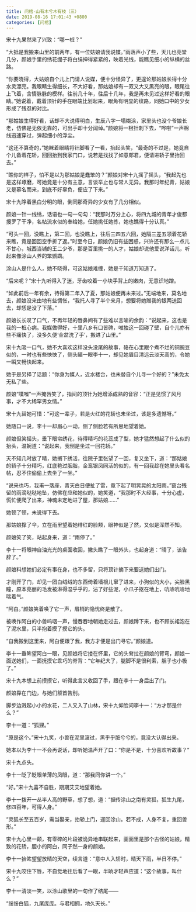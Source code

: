 ```yaml
---
title: 问棺-山有木兮木有枝（三）
date: 2019-08-16 17:01:43 +0800
categories: [问棺]
---
```


宋十九果然来了兴致：“哪一桩？”

“大抵是我搬来山里的前两年，有一位姑娘请我说媒。”雨落声小了些，天儿也亮堂几分，颜娘手里的绣花绷子将白绢抻得紧紧的，映着光线，能瞧见细小的纵横的丝路。

“你要晓得，大姑娘自个儿上门请人说媒，便十分怪异了，更遑论那姑娘长得十分水灵漂亮。我眼睛生得细长，不大好看，那姑娘却有一双又大又黑亮的眼，眼尾往上飞着，含情脉脉的模样。往前几十年，往后十几年，我是再未见过这样好看的眼睛。”她说着，戴着顶针的手在眼端比划起来，眼角有明显的纹路，同她口中的少女形成了残忍的对比。

“那姑娘生得好看，话却不大说得明白，生辰八字一塌糊涂，家里头也没个爷娘长老，仿佛是无依无靠的，可出手却十分阔绰。”颜娘将一根针刺下去，“哗啦”一声棉线迅速穿过，弹起细小的浮尘。

“这还不算奇的，”她眯着眼睛将针脚看了一看，抬起头笑，“最奇的不过是，她竟自个儿备着花轿，回回抬到我家门口，说若是找找了如意郎君，便请进轿子里抬回去。”

“瞧你的样子，怕不是以为那姑娘是蠢笨的？”颜娘对宋十九摇了摇头，“我起先也是这样琢磨，可她竟是十分有主意，言谈举止也与常人无异。我那时年纪青，姑娘又是慕名而来，到底不好辜负，便应了下来。”

宋十九睁着黑白分明的眼，倒同那奇异的少女有了几分相似。

颜娘一针一线绣，话语也一句一句勾：“我那时万分上心，将四九城的青年才俊都搜罗了干净，名帖流水似的奉给她，任她挑任她拣，她也瞧得十分认真。”

“可头一回，没瞧上，第二回，也没瞧上，往后三四五六回，她隔三差五领着花轿来瞧，竟是回回空手折了返。”时至今日，颜娘仍旧有些困惑，兴许还有那么一点儿不甘心，城西当铺的王二少爷，那是百里挑一的人才，姑娘却说他爱说洋话儿，听起来像涂山人养的笨鹦鹉。

涂山人是什么人，她不晓得，可这姑娘难缠，她是千知道万知道了。

“后来呢？”宋十九听得入了迷，牙齿咬着一小块手背上的嫩肉，无意识地蹭。

“如此前后一年有余，待得第二年入了夏，那姑娘便再未来过。”无端地来，莫名地去，颜娘没来由地有些惆怅，“我托人寻了半个来月，想要将她赠我的银两送回去，却恁是没了下落。”

颜娘长长叹了口气，不再年轻的唇鼻间有了些难以言喻的余韵：“说起来，这也是我的一桩心病。我媒做得好，十里八乡有口皆碑，唯独这一回碰了壁，自个儿亦有些不痛快了，没多久便‘金盆洗了手’，搬进了山里。”

宋十九吸一口气，她不大喜欢这样没头没尾的故事，硌在心里跟个煮不烂的铜豌豆似的，一时也有些怏怏了，侧头瞄一眼李十一，却见她眉目清远云淡天高的，令她一瞬又畅快起来。

她于是另择了话题：“你身为媒人，近水楼台，也未替自个儿寻一个好的？”未免太无私了些。

颜娘“噗嗤”一声掩唇笑了，指间的顶针为她增添成熟的音容：“正是见惯了风月事，才不大稀罕男女情。”

宋十九替她可惜：“可这一辈子，若是火红的花轿也未坐过，该是多遗憾呀。”

她随口一说，李十一却眉心一动，侧了侧脸若有所思地望着她。

颜娘但笑摇头，垂下眼帘绣花，待得精巧的花蕊成了型，她才猛然想起了什么似的抬头，温婉道：“说起来，我倒是坐过一回花轿。”

天不知几时放了晴，她搁下绣活，往院子里张望了一回，复又坐下，道：“那姑娘的轿子十分精巧，红底艳过胭脂，金鸾银凤同活的似的，有一回我趁在她里头看名帖，忍不住偷偷上去坐了一坐。”

“说来也巧，我甫一落座，青天白日便扯了雷，竟下起了明晃晃的太阳雨。”窗台残留的雨滴哒哒地坠，仿佛在应和她似的，她笑道，“我那时不大经事，十分心虚，慌忙便爬了出来，神魂未定地进了屋，那姑娘……”

她顿了顿，未说得下去。

那姑娘撑了伞，立在雨里望着她绯红的脸颊，眼神似是了然，又似是浑然不知。

颜娘笑了笑，站起身来，道：“雨停了。”

李十一将眼神自油光光的桌面收回，撇头瞧了一眼外头，也起身道：“晴了，该告辞了。”

颜娘料想她们必定有事在身，也不多留，只将顶针摘下来要送她们出门。

才刚开了门，却见一团白绒绒的东西倚着墙根儿窜了进来，小狗似的大小，尖脸黑瞳，原本亮丽的毛发被淋得湿乎乎的，沾了好些泥，小爪子抠在地上，吭哧吭哧地喘着气。

“阿白。”颜娘笑着唤了它一声，眉梢的隐忧终是散了。

被唤作阿白的小兽呜咽一声，慢吞吞地朝她走过去，颜娘蹲下来，也不顾长裙泡在了泥水里，只半抱着摸了摸它的头。

“自我搬到这里来，阿白便跟了我，我方才便是出门寻它。”颜娘道。

李十一垂眸望阿白一眼，见颜娘将它搂在怀里，它的头耷拉在颜娘的臂弯，颜娘一面送她们，一面抚摸它乖巧的脊背：“它年纪大了，腿脚不是很利索，胆子也小极了。”

宋十九本想上前摸摸它，听得此言又收回了手，跟在李十一身后出了门。

颜娘靠在门边，与她们颔首告别。

脚步边溅起小小的水花，二人又入了山林，宋十九仰脸问李十一：“方才那是什么？”

李十一道：“狐狸。”

“原是这个。”宋十九笑，小兽在泥里滚过，黑乎乎脏兮兮的，竟没大认得出来。

她本以为李十一不会再说话，却听她温声开了口：“你是不是，十分喜欢听故事？”

宋十九点头。

李十一眨了眨眼单薄的凤眼，道：“那我同你讲一个。”

“好。”宋十九喜不自胜，期期艾艾地望着她。

李十一拨开一丛半人高的野草，想了想，道：“据传涂山之南有灵狐，狐生九尾，修四百年，可得人身。”

“灵狐长至五百岁，需当娶亲，抬轿上门，迎回涂山。若不成，人身不复，重回兽形。”

宋十九心里一颠，有零碎的片段被诡异地串联起来，画面里是那个古怪的姑娘，精致的花轿，胆小的阿白，同孑然一身的颜娘。

李十一抬眸望望放晴的天空，续言道：“意中人入轿时，晴天下雨，半日不停。”

宋十九咬住下唇，不自觉地往后看了一眼，半晌才轻声应道：“这个故事，叫什么？”

李十一清淡一笑，以涂山歌里的一句作了结尾——

“绥绥白狐，九尾庞庞。与君相拥，地久天长。”

